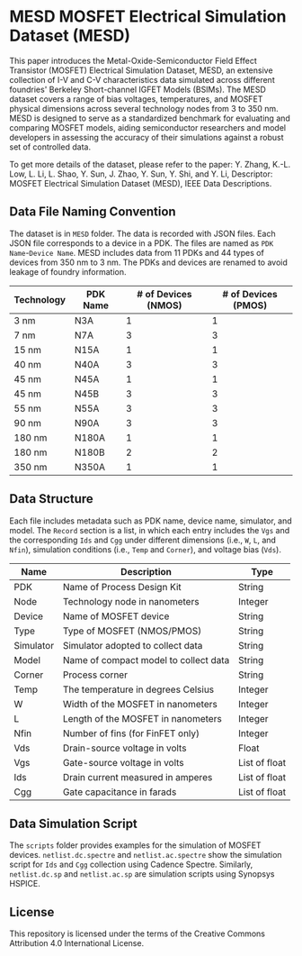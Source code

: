 # MESD MOSFET Electrical Simulation Dataset (MESD)

This paper introduces the Metal-Oxide-Semiconductor Field Effect Transistor (MOSFET) Electrical Simulation Dataset, MESD, an extensive collection of I-V and C-V characteristics data simulated across different foundries' Berkeley Short-channel IGFET Models (BSIMs). The MESD dataset covers a range of bias voltages, temperatures, and MOSFET physical dimensions across several technology nodes from 3 to 350 nm. MESD is designed to serve as a standardized benchmark for evaluating and comparing MOSFET models, aiding semiconductor researchers and model developers in assessing the accuracy of their simulations against a robust set of controlled data.

To get more details of the dataset, please refer to the paper: Y. Zhang, K.-L. Low, L. Li, L. Shao, Y. Sun, J. Zhao, Y. Sun, Y. Shi, and Y. Li, Descriptor: MOSFET Electrical Simulation Dataset (MESD), IEEE Data Descriptions.

## Data File Naming Convention

The dataset is in `MESD` folder. The data is recorded with JSON files. Each JSON file corresponds to a device in a PDK. The files are named as `PDK Name`-`Device Name`. MESD includes data from 11 PDKs and 44 types of devices from 350 nm to 3 nm. The PDKs and devices are renamed to avoid leakage of foundry information. 

| Technology | PDK Name | # of Devices (NMOS) | # of Devices (PMOS) |
|------------|----------|-------------------------|--------------------------|
| 3 nm       | N3A      | 1                       | 1                        |
| 7 nm       | N7A      | 3                       | 3                        |
| 15 nm      | N15A     | 1                       | 1                        |
| 40 nm      | N40A     | 3                       | 3                        |
| 45 nm      | N45A     | 1                       | 1                        |
| 45 nm      | N45B     | 3                       | 3                        |
| 55 nm      | N55A     | 3                       | 3                        |
| 90 nm      | N90A     | 3                       | 3                        |
| 180 nm     | N180A    | 1                       | 1                        |
| 180 nm     | N180B    | 2                       | 2                        |
| 350 nm     | N350A    | 1                       | 1                        |

## Data Structure

Each file includes metadata such as PDK name, device name, simulator, and model. The `Record` section is a list, in which each entry includes the `Vgs` and the corresponding `Ids` and `Cgg` under different dimensions (i.e., `W`, `L`, and `Nfin`), simulation conditions (i.e., `Temp` and `Corner`), and voltage bias (`Vds`).

| Name       | Description                                | Type             |
|------------|--------------------------------------------|------------------|
| PDK        | Name of Process Design Kit                 | String           |
| Node       | Technology node in nanometers              | Integer          |
| Device     | Name of MOSFET device                      | String           |
| Type       | Type of MOSFET (NMOS/PMOS)                 | String           |
| Simulator  | Simulator adopted to collect data          | String           |
| Model      | Name of compact model to collect data      | String           |
| Corner     | Process corner                             | String           |
| Temp       | The temperature in degrees Celsius         | Integer          |
| W          | Width of the MOSFET in nanometers          | Integer          |
| L          | Length of the MOSFET in nanometers         | Integer          |
| Nfin       | Number of fins (for FinFET only)           | Integer          |
| Vds        | Drain-source voltage in volts              | Float            |
| Vgs        | Gate-source voltage in volts               | List of float    |
| Ids        | Drain current measured in amperes          | List of float    |
| Cgg        | Gate capacitance in farads                 | List of float    |


## Data Simulation Script

The `scripts` folder provides examples for the simulation of MOSFET devices. `netlist.dc.spectre` and `netlist.ac.spectre` show the simulation script for `Ids` and `Cgg` collection using Cadence Spectre. Similarly, `netlist.dc.sp` and `netlist.ac.sp` are simulation scripts using Synopsys HSPICE.

## License

This repository is licensed under the terms of the Creative Commons Attribution 4.0 International License.